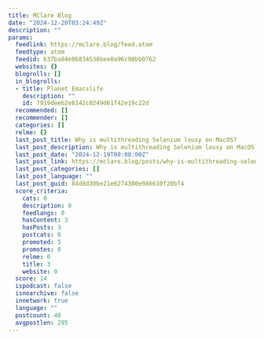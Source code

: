 ```yaml
---
title: MClare Blog
date: "2024-12-20T03:24:49Z"
description: ""
params:
  feedlink: https://mclare.blog/feed.atom
  feedtype: atom
  feedid: b37ba84e06834538bee0a96c98bb0762
  websites: {}
  blogrolls: []
  in_blogrolls:
  - title: Planet Emacslife
    description: ""
    id: 7919deeb2e6142c0249d61f42e19c22d
  recommended: []
  recommender: []
  categories: []
  relme: {}
  last_post_title: Why is multithreading Selenium lousy on MacOS?
  last_post_description: Why is multithreading Selenium lousy on MacOS?
  last_post_date: "2024-12-19T00:00:00Z"
  last_post_link: https://mclare.blog/posts/why-is-multithreading-selenium-lousy-on-macos
  last_post_categories: []
  last_post_language: ""
  last_post_guid: 84d8d30be21e0274300e986610f20bf4
  score_criteria:
    cats: 0
    description: 0
    feedlangs: 0
    hasContent: 3
    hasPosts: 3
    postcats: 0
    promoted: 5
    promotes: 0
    relme: 0
    title: 3
    website: 0
  score: 14
  ispodcast: false
  isnoarchive: false
  innetwork: true
  language: ""
  postcount: 40
  avgpostlen: 295
---
```

